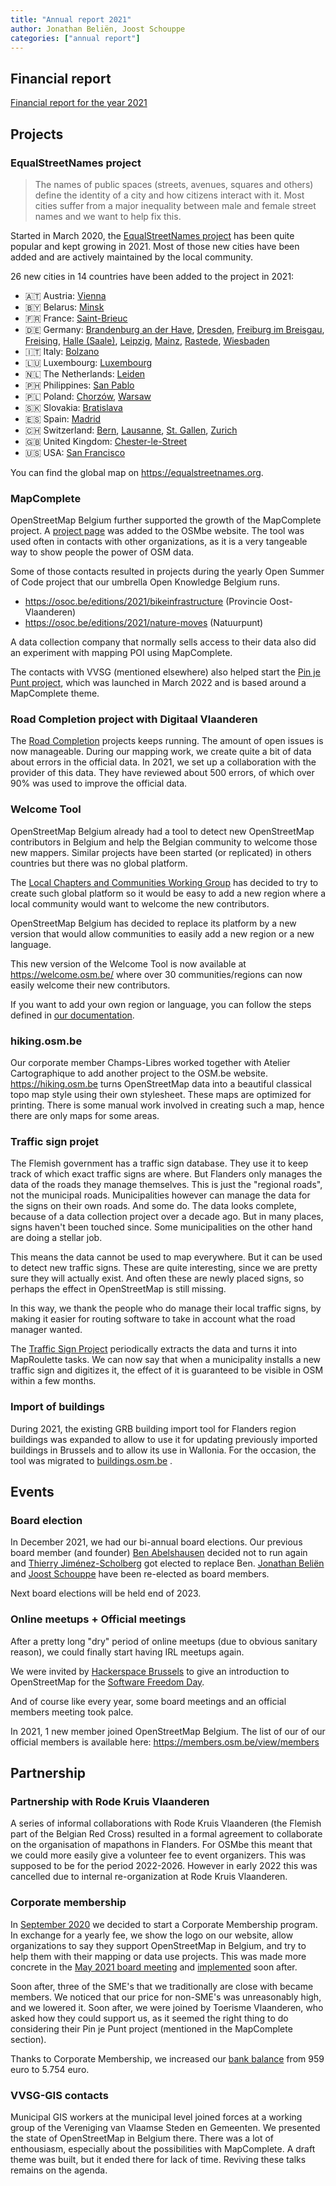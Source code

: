 ```yaml
---
title: "Annual report 2021"
author: Jonathan Beliën, Joost Schouppe
categories: ["annual report"]
---
```


## Financial report

[Financial report for the year 2021](https://github.com/osmbe/working-group-bylaws/blob/master/financial/2021.md)

## Projects

### EqualStreetNames project

> The names of public spaces (streets, avenues, squares and others) define the identity of a city and how citizens interact with it. Most cities suffer from a major inequality between male and female street names and we want to help fix this.

Started in March 2020, the [EqualStreetNames project](https://github.com/EqualStreetNames/equalstreetnames#readme) has been quite popular and kept growing in 2021. Most of those new cities have been added and are actively maintained by the local community.

26 new cities in 14 countries have been added to the project in 2021:

- 🇦🇹 Austria: [Vienna](https://vienna.equalstreetnames.eu/)
- 🇧🇾 Belarus: [Minsk](https://minsk.equalstreetnames.org/)
- 🇫🇷 France: [Saint-Brieuc](https://saint-brieuc.equalstreetnames.eu/)
- 🇩🇪 Germany: [Brandenburg an der Have](https://brandenburg-an-der-havel.equalstreetnames.eu/), [Dresden](https://dresden.equalstreetnames.eu/), [Freiburg im Breisgau](https://freiburg-im-breisgau.equalstreetnames.eu/), [Freising](https://freising.equalstreetnames.eu/), [Halle (Saale)](https://halle-saale.equalstreetnames.eu/), [Leipzig](https://leipzig.equalstreetnames.eu/), [Mainz](https://mainz.equalstreetnames.eu/), [Rastede](https://rastede.equalstreetnames.eu/), [Wiesbaden](https://wiesbaden.equalstreetnames.eu/)
- 🇮🇹 Italy: [Bolzano](https://bolzano.equalstreetnames.eu/)
- 🇱🇺 Luxembourg: [Luxembourg](https://luxembourg.equalstreetnames.eu/)
- 🇳🇱 The Netherlands: [Leiden](https://leiden.equalstreetnames.eu/)
- 🇵🇭 Philippines: [San Pablo](https://sanpablo.equalstreetnames.org/)
- 🇵🇱 Poland: [Chorzów](https://chorzow.equalstreetnames.eu/), [Warsaw](https://warsaw.equalstreetnames.eu/)
- 🇸🇰 Slovakia: [Bratislava](https://bratislava.equalstreetnames.eu/)
- 🇪🇸 Spain: [Madrid](https://madrid.equalstreetnames.eu/)
- 🇨🇭 Switzerland: [Bern](https://bern.equalstreetnames.eu/), [Lausanne](https://lausanne.equalstreetnames.eu/), [St. Gallen](https://stgallen.equalstreetnames.eu/), [Zurich](https://zurich.equalstreetnames.eu/)
- 🇬🇧 United Kingdom: [Chester-le-Street](https://chester-le-street.equalstreetnames.org/)
- 🇺🇸 USA: [San Francisco](https://sanfrancisco.equalstreetnames.org/)

You can find the global map on <https://equalstreetnames.org>.

### MapComplete

OpenStreetMap Belgium further supported the growth of the MapComplete project. A [project page](https://openstreetmap.be/en/projects/mapcomplete.html) was added to the OSMbe website. The tool was used often in contacts with other organizations, as it is a very tangeable way to show people the power of OSM data.

Some of those contacts resulted in projects during the yearly Open Summer of Code project that our umbrella Open Knowledge Belgium runs.

- <https://osoc.be/editions/2021/bikeinfrastructure> (Provincie Oost-Vlaanderen)
- <https://osoc.be/editions/2021/nature-moves> (Natuurpunt)

A data collection company that normally sells access to their data also did an experiment with mapping POI using MapComplete.

The contacts with VVSG (mentioned elsewhere) also helped start the [Pin je Punt project](https://openstreetmap.be/en/2022/03/08/pin-je-punt.html), which was launched in March 2022 and is based around a MapComplete theme.

### Road Completion project with Digitaal Vlaanderen

The [Road Completion](https://github.com/osmbe/road-completion/) projects keeps running. The amount of open issues is now manageable. During our mapping work, we create quite a bit of data about errors in the official data. In 2021, we set up a collaboration with the provider of this data. They have reviewed about 500 errors, of which over 90% was used to improve the official data.

### Welcome Tool

OpenStreetMap Belgium already had a tool to detect new OpenStreetMap contributors in Belgium and help the Belgian community to welcome those new mappers.
Similar projects have been started (or replicated) in others countries but there was no global platform.

The [Local Chapters and Communities Working Group](https://wiki.osmfoundation.org/wiki/Local_Chapters_and_Communities_Working_Group) has decided to try to create such global platform so it would be easy to add a new region where a local community would want to welcome the new contributors.

OpenStreetMap Belgium has decided to replace its platform by a new version that would allow communities to easily add a new region or a new language.

This new version of the Welcome Tool is now available at <https://welcome.osm.be/> where over 30 communities/regions can now easily welcome their new contributors.

If you want to add your own region or language, you can follow the steps defined in [our documentation](https://github.com/osmbe/osm-welcome-tool/blob/2.x/CONTRIBUTING.md).

### hiking.osm.be

Our corporate member Champs-Libres worked together with Atelier Cartographique to add another project to the OSM.be website. <https://hiking.osm.be> turns OpenStreetMap data into a beautiful classical topo map style using their own stylesheet. These maps are optimized for printing. There is some manual work involved in creating such a map, hence there are only maps for some areas.

### Traffic sign projet

The Flemish government has a traffic sign database. They use it to keep track of which exact traffic signs are where. But Flanders only manages the data of the roads they manage themselves. This is just the "regional roads", not the municipal roads. Municipalities however can manage the data for the signs on their own roads. And some do. The data looks complete, because of a data collection project over a decade ago. But in many places, signs haven't been touched since. Some municipalities on the other hand are doing a stellar job.

This means the data cannot be used to map everywhere. But it can be used to detect new traffic signs. These are quite interesting, since we are pretty sure they will actually exist. And often these are newly placed signs, so perhaps the effect in OpenStreetMap is still missing.

In this way, we thank the people who do manage their local traffic signs, by making it easier for routing software to take in account what the road manager wanted.

The [Traffic Sign Project](https://github.com/osmbe/traffic-sign-project) periodically extracts the data and turns it into MapRoulette tasks. We can now say that when a municipality installs a new traffic sign and digitizes it, the effect of it is guaranteed to be visible in OSM within a few months.

### Import of buildings

During 2021, the existing GRB building import tool for Flanders region buildings was expanded to allow to use it for updating previously imported buildings in Brussels and to allow its use in Wallonia. For the occasion, the tool was migrated to [buildings.osm.be](https://buildings.osm.be) .

## Events

### Board election

In December 2021, we had our bi-annual board elections.
Our previous board member (and founder) [Ben Abelshausen](https://www.openstreetmap.org/user/Ben%20Abelshausen) decided not to run again and [Thierry Jiménez-Scholberg](https://www.openstreetmap.org/user/Thierry1030) got elected to replace Ben. [Jonathan Beliën](https://www.openstreetmap.org/user/jbelien) and [Joost Schouppe](https://www.openstreetmap.org/user/joost%20schouppe) have been re-elected as board members.

Next board elections will be held end of 2023.

### Online meetups + Official meetings

After a pretty long "dry" period of online meetups (due to obvious sanitary reason), we could finally start having IRL meetups again.

We were invited by [Hackerspace Brussels](https://hsbxl.be/) to give an introduction to OpenStreetMap for the [Software Freedom Day](https://hsbxl.be/events/software-freedom-day/2021-09-18/).

And of course like every year, some board meetings and an official members meeting took palce.

In 2021, 1 new member joined OpenStreetMap Belgium. The list of our of our official members is available here: <https://members.osm.be/view/members>

## Partnership

### Partnership with Rode Kruis Vlaanderen

A series of informal collaborations with Rode Kruis Vlaanderen (the Flemish part of the Belgian Red Cross) resulted in a formal agreement to collaborate on the organisation of mapathons in Flanders. For OSMbe this meant that we could more easily give a volunteer fee to event organizers. This was supposed to be for the period 2022-2026.
However in early 2022 this was cancelled due to internal re-organization at Rode Kruis Vlaanderen.

### Corporate membership

In [September 2020](https://github.com/osmbe/working-group-bylaws/blob/master/minutes/2020-09-23%20-%20board%20funding%20meeting.md#funding-landing-page) we decided to start a Corporate Membership program. In exchange for a yearly fee, we show the logo on our website, allow organizations to say they support OpenStreetMap in Belgium, and try to help them with their mapping or data use projects. This was made more concrete in the [May 2021 board meeting](https://github.com/osmbe/working-group-bylaws/blob/master/minutes/2021-05-28%20-%20board%20meeting.md) and [implemented](https://openstreetmap.be/en/support.html) soon after.

Soon after, three of the SME's that we traditionally are close with became members. We noticed that our price for non-SME's was unreasonably high, and we lowered it. Soon after, we were joined by Toerisme Vlaanderen, who asked how they could support us, as it seemed the right thing to do considering their Pin je Punt project (mentioned in the MapComplete section).

Thanks to Corporate Membership, we increased our [bank balance](https://github.com/osmbe/working-group-bylaws/blob/master/financial/2021.md) from 959 euro to 5.754 euro.

### VVSG-GIS contacts

Municipal GIS workers at the municipal level joined forces at a working group of the Vereniging van Vlaamse Steden en Gemeenten. We presented the state of OpenStreetMap in Belgium there. There was a lot of enthousiasm, especially about the possibilities with MapComplete. A draft theme was built, but it ended there for lack of time. Reviving these talks remains on the agenda.
